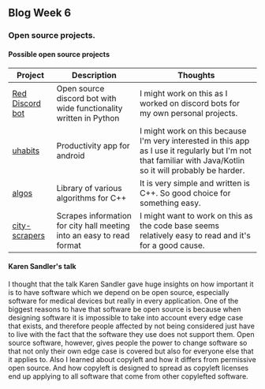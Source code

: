## Blog Week 6

### Open source projects.

#### Possible open source projects
Project | Description | Thoughts
------------------|------------------------------------------------|----------------------------------------------------
[Red Discord bot](https://github.com/Cog-Creators/Red-DiscordBot) | Open source discord bot with wide functionality written in Python | I might work on this as I worked on discord bots for my own personal projects. 
[uhabits](https://github.com/iSoron/uhabits/) | Productivity app for android | I might work on this because I'm very interested in this app as I use it regularly but I'm not that familiar with Java/Kotlin so it will probably be harder.
[algos](https://github.com/faheel/Algos/) | Library of various algorithms for C++ | It is very simple and written is C++. So good choice for something easy.
[city-scrapers](https://github.com/City-Bureau/city-scrapers) | Scrapes information for city hall meeting into an easy to read format | I might want to work on this as the code base seems relatively easy to read and it's for a good cause.

#### Karen Sandler's talk
I thought that the talk Karen Sandler gave huge insights on how important it is to have software which we depend on be open source, especially software for medical devices but really in every application. One of the biggest reasons to have that software be open source is because when designing software it is impossible to take into account every edge case that exists, and therefore people affected by not being considered just have to live with the fact that the software they use does not support them. Open source software, however, gives people the power to change software so that not only their own edge case is covered but also for everyone else that it applies to. Also I learned about copyleft and how it differs from permissive open source. And how copyleft is designed to spread as copyleft licenses end up applying to all software that come from other copylefted software.
